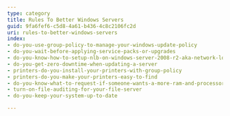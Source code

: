 ```yaml
---
type: category
title: Rules To Better Windows Servers
guid: 9fa6fef6-c5d8-4a61-b436-4c8c2106fc2d
uri: rules-to-better-windows-servers
index:
- do-you-use-group-policy-to-manage-your-windows-update-policy
- do-you-wait-before-applying-service-packs-or-upgrades
- do-you-know-how-to-setup-nlb-on-windows-server-2008-r2-aka-network-load-balancing
- do-you-get-zero-downtime-when-updating-a-server
- printers-do-you-install-your-printers-with-group-policy
- printers-do-you-make-your-printers-easy-to-find
- do-you-know-what-to-request-if-someone-wants-a-more-ram-and-processors-on-a-vm-or-a-pc
- turn-on-file-auditing-for-your-file-server
- do-you-keep-your-system-up-to-date

---
```

 

